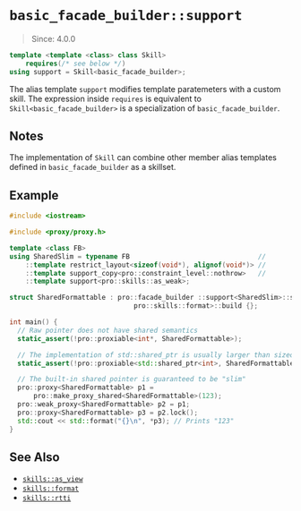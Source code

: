 # `basic_facade_builder::support`

> Since: 4.0.0

```cpp
template <template <class> class Skill>
    requires(/* see below */)
using support = Skill<basic_facade_builder>;
```

The alias template `support` modifies template paratemeters with a custom skill. The expression inside `requires` is equivalent to `Skill<basic_facade_builder>` is a specialization of `basic_facade_builder`.

## Notes

The implementation of `Skill` can combine other member alias templates defined in `basic_facade_builder` as a skillset.

## Example

```cpp
#include <iostream>

#include <proxy/proxy.h>

template <class FB>
using SharedSlim = typename FB                                //
    ::template restrict_layout<sizeof(void*), alignof(void*)> //
    ::template support_copy<pro::constraint_level::nothrow>   //
    ::template support<pro::skills::as_weak>;

struct SharedFormattable : pro::facade_builder ::support<SharedSlim>::support<
                               pro::skills::format>::build {};

int main() {
  // Raw pointer does not have shared semantics
  static_assert(!pro::proxiable<int*, SharedFormattable>);

  // The implementation of std::shared_ptr is usually larger than sizeof(void*)
  static_assert(!pro::proxiable<std::shared_ptr<int>, SharedFormattable>);

  // The built-in shared pointer is guaranteed to be "slim"
  pro::proxy<SharedFormattable> p1 =
      pro::make_proxy_shared<SharedFormattable>(123);
  pro::weak_proxy<SharedFormattable> p2 = p1;
  pro::proxy<SharedFormattable> p3 = p2.lock();
  std::cout << std::format("{}\n", *p3); // Prints "123"
}
```

## See Also

- [`skills::as_view`](../skills_as_view.md)
- [`skills::format`](../skills_format.md)
- [`skills::rtti` ](../skills_rtti/README.md)
